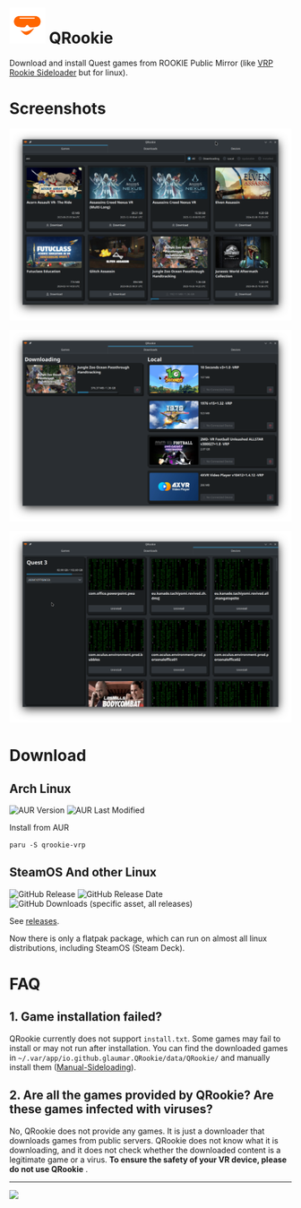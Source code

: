 # ![](./icons/64x64/io.github.glaumar.QRookie.png) QRookie 
Download and install Quest games from ROOKIE Public Mirror (like [VRP Rookie Sideloader](https://github.com/VRPirates/rookie) but for linux).

# Screenshots

![](./screenshots/Screenshot1.png) 

![](./screenshots/Screenshot2.png)

![](./screenshots/Screenshot3.png)

# Download

## Arch Linux 

![AUR Version](https://img.shields.io/aur/version/qrookie-vrp) ![AUR Last Modified](https://img.shields.io/aur/last-modified/qrookie-vrp)


Install from AUR
```shell
paru -S qrookie-vrp
```

## SteamOS And other Linux
![GitHub Release](https://img.shields.io/github/v/release/glaumar/QRookie) ![GitHub Release Date](https://img.shields.io/github/release-date/Glaumar/QRookie)
![GitHub Downloads (specific asset, all releases)](https://img.shields.io/github/downloads/Glaumar/QRookie/QRookie.flatpak)


See [releases](https://github.com/glaumar/QRookie/releases).

Now there is only a flatpak package, which can run on almost all linux distributions, including SteamOS (Steam Deck).


# FAQ

## 1. Game installation failed?
QRookie currently does not support `install.txt`. Some games may fail to install or may not run after installation. You can find the downloaded games in `~/.var/app/io.github.glaumar.QRookie/data/QRookie/` and manually install them ([Manual-Sideloading](https://vrpirates.wiki/en/Howto/Manual-Sideloading)).

## 2. Are all the games provided by QRookie? Are these games infected with viruses?

No, QRookie does not provide any games. It is just a downloader that downloads games from public servers. QRookie does not know what it is downloading, and it does not check whether the downloaded content is a legitimate game or a virus. **To ensure the safety of your VR device, please do not use QRookie** .

---
![](https://badges.pufler.dev/visits/glaumar/QRookie)
